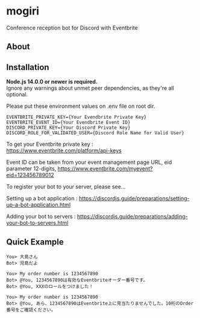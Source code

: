 # mogiri

Conference reception bot for Discord with Eventbrite

## About

## Installation

**Node.js 14.0.0 or newer is required.**  
Ignore any warnings about unmet peer dependencies, as they're all optional.

Please put these environment values on .env file on root dir.

```DotENV:.env
EVENTBRITE_PRIVATE_KEY={Your Evendbrite Private Key}
EVENTBRITE_EVENT_ID={Your Evendbrite Event ID}
DISCORD_PRIVATE_KEY={Your Discord Private Key}
DISCORD_ROLE_FOR_VALIDATED_USER={Discord Role Name for Valid User}
```

To get your Eventbrite private key : <https://www.eventbrite.com/platform/api-keys>

Event ID can be taken from your event management page URL, eid parameter 12-digits, <https://www.eventbrite.com/myevent?eid=123456789012>

To register your bot to your server, please see...

Setting up a bot application : <https://discordjs.guide/preparations/setting-up-a-bot-application.html>

Adding your bot to servers : <https://discordjs.guide/preparations/adding-your-bot-to-servers.html>

## Quick Example

```Shell
You> 大島さん
Bot> 児島だよ
 
You> My order number is 1234567890
Bot> @You, 1234567890は有効なEventbriteオーダー番号です。
Bot> @You, XXXのロールをつけました！

You> My order number is 1234567890
Bot> @You, あら、1234567890はEventbrite上に見当たりませんでした。10桁のOrder番号をご確認ください。
```
